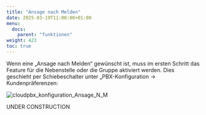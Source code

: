 ```yaml
---
title: "Ansage nach Melden"
date: 2025-03-19T11:00:00+01:00
menu:
  docs:
    parent: "funktionen"
weight: 423
toc: true
---
```


Wenn eine „Ansage nach Melden“ gewünscht ist, muss im ersten Schritt das Feature für die Nebenstelle oder die Gruppe aktiviert werden. Dies geschieht per Schiebeschalter unter „PBX-Konfiguration -> Kundenpräferenzen:

![cloudpbx_konfiguration_Ansage_N_M](https://github.com/user-attachments/assets/ce1d0c98-169a-4dd3-a0e0-0b87ede02813)

UNDER CONSTRUCTION
